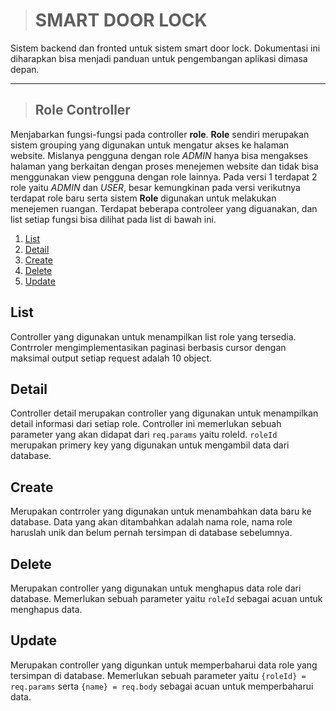 > # SMART DOOR LOCK

Sistem backend dan fronted untuk sistem smart door lock. Dokumentasi ini diharapkan bisa menjadi panduan untuk pengembangan aplikasi dimasa depan.

---

> ## Role Controller

Menjabarkan fungsi-fungsi pada controller **role**. **Role** sendiri merupakan sistem grouping yang digunakan untuk mengatur akses ke halaman website. Mislanya pengguna dengan role _ADMIN_ hanya bisa mengakses halaman yang berkaitan dengan proses menejemen website dan tidak bisa menggunakan view pengguna dengan role lainnya. Pada versi 1 terdapat 2 role yaitu _ADMIN_ dan _USER_, besar kemungkinan pada versi verikutnya terdapat role baru serta sistem **Role** digunakan untuk melakukan menejemen ruangan. Terdapat beberapa controleer yang diguanakan, dan list setiap fungsi bisa dilihat pada list di bawah ini.

1. [List](#list)
2. [Detail](#detail)
3. [Create](#create)
4. [Delete](#delete)
5. [Update](#update)

## List

Controller yang digunakan untuk menampilkan list role yang tersedia. Contrroler mengimplementasikan paginasi berbasis cursor dengan maksimal output setiap request adalah 10 object.

## Detail

Controller detail merupakan controller yang digunakan untuk menampilkan detail informasi dari setiap role. Controller ini memerlukan sebuah parameter yang akan didapat dari `req.params` yaitu roleId. `roleId` merupakan primery key yang digunakan untuk mengambil data dari database.

## Create

Merupakan contrroler yang digunakan untuk menambahkan data baru ke database. Data yang akan ditambahkan adalah nama role, nama role haruslah unik dan belum pernah tersimpan di database sebelumnya.

## Delete

Merupakan controller yang digunakan untuk menghapus data role dari database. Memerlukan sebuah parameter yaitu `roleId` sebagai acuan untuk menghapus data.

## Update

Merupakan controller yang digunkan untuk memperbaharui data role yang tersimpan di database. Memerlukan sebuah parameter yaitu `{roleId} = req.params` serta `{name} = req.body` sebagai acuan untuk memperbaharui data.
